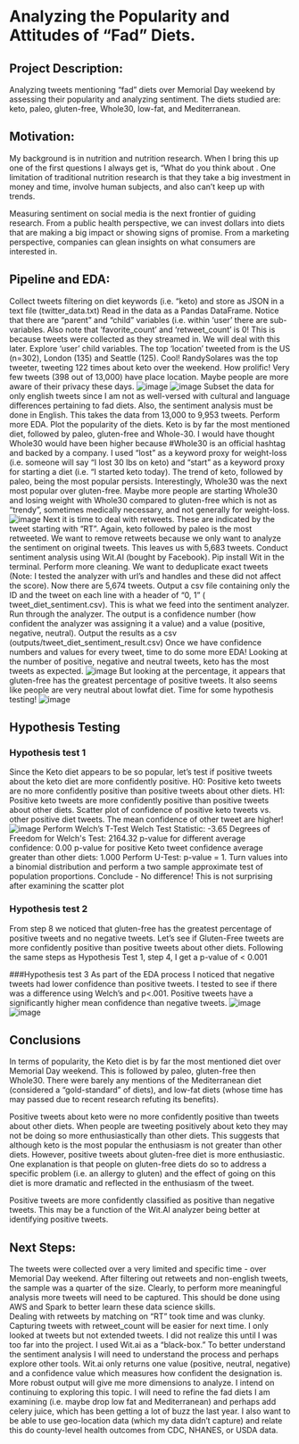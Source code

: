 # Analyzing the Popularity and Attitudes of “Fad” Diets.

## Project Description:
Analyzing tweets mentioning “fad” diets over Memorial Day weekend by assessing their popularity and analyzing sentiment. The diets studied are: keto, paleo, gluten-free, Whole30, low-fat, and Mediterranean.

## Motivation:
My background is in nutrition and nutrition research. When I bring this up one of the first questions I always get is, “What do you think about <insert fad diet>. One limitation of traditional nutrition research is that they take a big investment in money and time, involve human subjects, and also can’t keep up with trends.

Measuring sentiment on social media is the next frontier of guiding research. From a public health perspective, we can invest dollars into diets that are making a big impact or showing signs of promise. From a marketing perspective, companies can glean insights on what consumers are interested in.

## Pipeline and EDA:
Collect tweets filtering on diet keywords (i.e. “keto) and store as JSON in a text file (twitter_data.txt)
Read in the data as a Pandas DataFrame. Notice that there are “parent” and “child” variables (i.e. within ‘user’ there are sub-variables. Also note that ‘favorite_count’ and ‘retweet_count’ is 0! This is because tweets were collected as they streamed in. We will deal with this later.
Explore ‘user’ child variables. The top ‘location’ tweeted from is the US (n=302), London (135) and Seattle (125). Cool! RandySolares was the top tweeter, tweeting 122 times about keto over the weekend. How prolific! Very few tweets (398 out of 13,000) have place location. Maybe people are more aware of their privacy these days.
	![image](images/Top_locations.png)
![image](images/top_users.png)
Subset the data for only english tweets since I am not as well-versed with cultural and language differences pertaining to fad diets. Also, the sentiment analysis must be done in English. This takes the data from 13,000 to 9,953 tweets.
Perform more EDA. Plot the popularity of the diets. Keto is by far the most mentioned diet, followed by paleo, gluten-free and Whole-30. I would have thought Whole30 would have been higher because #Whole30 is an official hashtag and backed by a company.
I used “lost” as a keyword proxy for weight-loss (i.e. someone will say “I lost 30 lbs on keto) and “start” as a keyword proxy for starting a diet (i.e. “I started keto today). The trend of keto, followed by paleo, being the most popular persists. Interestingly, Whole30 was the next most popular over gluten-free. Maybe more people are starting Whole30 and losing weight with Whole30 compared to gluten-free which is not as “trendy”, sometimes medically necessary, and not generally for weight-loss.
![image](images/Popularity_of_fad_diets.png)
Next it is time to deal with retweets. These are indicated by the tweet starting with “RT”. Again, keto followed by paleo is the most retweeted. We want to remove retweets because we only want to analyze the sentiment on original tweets. This leaves us with 5,683 tweets.
Conduct sentiment analysis using Wit.AI (bought by Facebook).
Pip install Wit in the terminal.
Perform more cleaning. We want to deduplicate exact tweets (Note: I tested the analyzer with url’s and handles and these did not affect the score). Now there are 5,674 tweets.
Output a csv file containing only the ID and the tweet on each line with a header of “0, 1” ( tweet_diet_sentiment.csv). This is what we feed into the sentiment analyzer.
Run through the analyzer. The output is a confidence number (how confident the analyzer was assigning it a value) and a value (positive, negative, neutral). Output the results as a csv (outputs/tweet_diet_sentiment_result.csv)
Once we have confidence numbers and values for every tweet, time to do some more EDA! Looking at the number of positive, negative and neutral tweets, keto has the most tweets as expected.
	![image](images/keto_diet_sentiment.png)
But looking at the percentage, it appears that gluten-free has the greatest percentage of positive tweets. It also seems like people are very neutral about lowfat diet. Time for some hypothesis testing!
![image](images/Percent_Values_Tweets_by_Diet.png)

## Hypothesis Testing
### Hypothesis test 1
Since the Keto diet appears to be so popular, let’s test if positive tweets about the keto diet are more confidently positive. H0: Positive keto tweets are no more confidently positive than positive tweets about other diets. H1: Positive keto tweets are more confidently positive than positive tweets about other diets.
Scatter plot of confidence of positive keto tweets vs. other positive diet tweets. The mean confidence of other tweet are higher!
![image](images/images/Confidence_of_Pos_Keto.png)
Perform Welch’s T-Test
Welch Test Statistic: -3.65
Degrees of Freedom for Welch's Test: 2164.32
p-value for different average confidence: 0.00
p-value for positive Keto tweet confidence average greater than other diets: 1.000
Perform U-Test: p-value = 1.
Turn values into a binomial distribution and perform a two sample approximate test of population proportions.
Conclude - No difference! This is not surprising after examining the scatter plot

### Hypothesis test 2
From step 8 we noticed that gluten-free has the greatest percentage of positive tweets and no negative tweets. Let’s see if Gluten-Free tweets are more confidently positive than positive tweets about other diets. Following the same steps as Hypothesis Test 1, step 4, I get a p-value of < 0.001

###Hypothesis test 3
As part of the EDA process I noticed that negative tweets had lower confidence than positive tweets. I tested to see if there was a difference using Welch’s and p<.001. Positive tweets have a significantly higher mean confidence than negative tweets.
![image](images/Confidence_box_plots.png)
![image](images/Confidence_of_Pos.png)


## Conclusions
In terms of popularity, the Keto diet is by far the most mentioned diet over Memorial Day weekend. This is followed by paleo, gluten-free then Whole30. There were barely any mentions of the Mediterranean diet (considered a “gold-standard” of diets), and low-fat diets (whose time has may passed due to recent research refuting its benefits).

Positive tweets about keto were no more confidently positive than tweets about other diets. When people are tweeting positively about keto they may not be doing so more enthusiastically than other diets. This suggests that although keto is the most popular the enthusiasm is not greater than other diets. However, positive tweets about gluten-free diet is more enthusiastic. One explanation is that people on gluten-free diets do so to address a specific problem (i.e. an allergy to gluten) and the effect of going on this diet is more dramatic and reflected in the enthusiasm of the tweet.

Positive tweets are more confidently classified as positive than negative tweets. This may be a function of the Wit.AI analyzer being better at identifying positive tweets.

## Next Steps:
The tweets were collected over a very limited and specific time - over Memorial Day weekend. After filtering out retweets and non-english tweets, the sample was a quarter of the size. Clearly, to perform more meaningful analysis more tweets will need to be captured. This should be done using AWS and Spark to better learn these data science skills.  
Dealing with retweets by matching on “RT” took time and was clunky. Capturing tweets with retweet_count will be easier for next time.
I only looked at tweets but not extended tweets. I did not realize this until I was too far into the project.
I used Wit.ai as a “black-box.” To better understand the sentiment analysis I will need to understand the process and perhaps explore other tools. Wit.ai only returns one value (positive, neutral, negative) and a confidence value which measures how confident the designation is.  More robust output will give me more dimensions to analyze.
I intend on continuing to exploring this topic. I will need to refine the fad diets I am examining (i.e. maybe drop low fat and Mediterranean) and perhaps add celery juice, which has been getting a lot of buzz the last year. I also want to be able to use geo-location data (which my data didn’t capture) and relate this do county-level health outcomes from CDC, NHANES, or USDA data.
